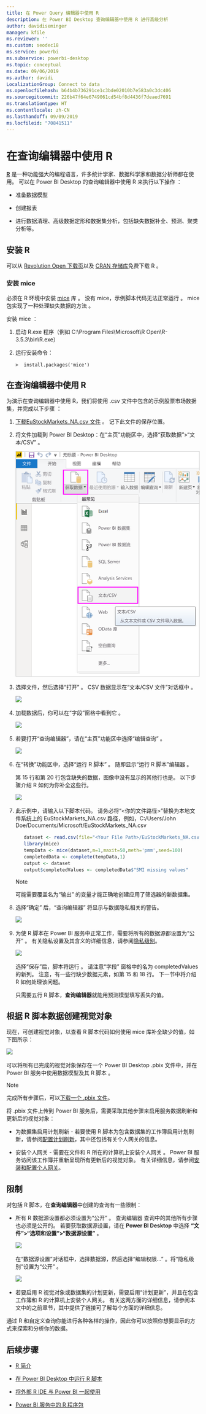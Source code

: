 ```yaml
---
title: 在 Power Query 编辑器中使用 R
description: 在 Power BI Desktop 查询编辑器中使用 R 进行高级分析
author: davidiseminger
manager: kfile
ms.reviewer: ''
ms.custom: seodec18
ms.service: powerbi
ms.subservice: powerbi-desktop
ms.topic: conceptual
ms.date: 09/06/2019
ms.author: davidi
LocalizationGroup: Connect to data
ms.openlocfilehash: b64b4b736291ce1c3bde02010b7e583a0c3dc406
ms.sourcegitcommit: 226b47f64e6749061cd54bf8d4436f7deaed7691
ms.translationtype: HT
ms.contentlocale: zh-CN
ms.lasthandoff: 09/09/2019
ms.locfileid: "70841511"
---
```

# <a name="use-r-in-query-editor"></a>在查询编辑器中使用 R

[**R**](https://mran.microsoft.com/documents/what-is-r) 是一种功能强大的编程语言，许多统计学家、数据科学家和数据分析师都在使用。 可以在 Power BI Desktop 的查询编辑器中使用 R 来执行以下操作   ：

* 准备数据模型

* 创建报表

* 进行数据清理、高级数据定形和数据集分析，包括缺失数据补全、预测、聚类分析等。  

## <a name="install-r"></a>安装 R

可以从 [Revolution Open 下载页](https://mran.revolutionanalytics.com/download/)以及 [CRAN 存储库](https://cran.r-project.org/bin/windows/base/)免费下载 R  。

### <a name="install-mice"></a>安装 mice

必须在 R 环境中安装 [mice](https://www.rdocumentation.org/packages/mice/versions/3.5.0/topics/mice) 库  。 没有 mice，示例脚本代码无法正常运行  。 mice 包实现了一种处理缺失数据的方法  。

安装 mice  ：

1. 启动 R.exe 程序（例如 C:\Program Files\Microsoft\R Open\R-3.5.3\bin\R.exe）  

2. 运行安装命令：

   ``` 
   >  install.packages('mice') 
   ```

## <a name="use-r-in-query-editor"></a>在查询编辑器中使用 R

为演示在查询编辑器中使用 R，我们将使用 .csv 文件中包含的示例股票市场数据集，并完成以下步骤   ：

1. [下载EuStockMarkets_NA.csv 文件](http://download.microsoft.com/download/F/8/A/F8AA9DC9-8545-4AAE-9305-27AD1D01DC03/EuStockMarkets_NA.csv)  。 记下此文件的保存位置。

1. 将文件加载到 Power BI Desktop：在“主页”功能区中，选择“获取数据”>“文本/CSV”    。

   ![](media/desktop-r-in-query-editor/r-in-query-editor_1.png)

1. 选择文件，然后选择“打开”  。 CSV 数据显示在“文本/CSV 文件”对话框中  。

   ![](media/desktop-r-in-query-editor/r-in-query-editor_2.png)

1. 加载数据后，你可以在“字段”窗格中看到它  。

   ![](media/desktop-r-in-query-editor/r-in-query-editor_3.png)

1. 若要打开“查询编辑器”，请在“主页”功能区中选择“编辑查询”    。

   ![](media/desktop-r-in-query-editor/r-in-query-editor_4.png)

1. 在“转换”功能区中，选择“运行 R 脚本”   。 随即显示“运行 R 脚本”编辑器  。  

   第 15 行和第 20 行包含缺失的数据，图像中没有显示的其他行也是。 以下步骤介绍 R 如何为你补全这些行。

   ![](media/desktop-r-in-query-editor/r-in-query-editor_5d.png)

1. 此示例中，请输入以下脚本代码。 请务必将“&lt;你的文件路径&gt;”替换为本地文件系统上的 EuStockMarkets_NA.csv 路径，例如，C:/Users/John Doe/Documents/Microsoft/EuStockMarkets_NA.csv 

    ```r
       dataset <- read.csv(file="<Your File Path>/EuStockMarkets_NA.csv", header=TRUE, sep=",")
       library(mice)
       tempData <- mice(dataset,m=1,maxit=50,meth='pmm',seed=100)
       completedData <- complete(tempData,1)
       output <- dataset
       output$completedValues <- completedData$"SMI missing values"
    ```

    > [!NOTE]
    > 可能需要覆盖名为“输出”  的变量才能正确地创建应用了筛选器的新数据集。

7. 选择“确定”  后，“查询编辑器”  将显示与数据隐私相关的警告。

   ![](media/desktop-r-in-query-editor/r-in-query-editor_6.png)
8. 为使 R 脚本在 Power BI 服务中正常工作，需要将所有的数据源都设置为“公开”  。 有关隐私设置及其含义的详细信息，请参阅[隐私级别](desktop-privacy-levels.md)。

   ![](media/desktop-r-in-query-editor/r-in-query-editor_7.png)

   选择“保存”后，脚本将运行  。 请注意“字段”  窗格中的名为 completedValues  的新列。 注意，有一些行缺少数据元素，如第 15 和 18 行。 下一节中将介绍 R 如何处理该问题。

   只需要五行 R 脚本，**查询编辑器**就能用预测模型填写丢失的值。

## <a name="create-visuals-from-r-script-data"></a>根据 R 脚本数据创建视觉对象

现在，可创建视觉对象，以查看 R 脚本代码如何使用 mice  库补全缺少的值，如下图所示：

![](media/desktop-r-in-query-editor/r-in-query-editor_8a.png)

可以将所有已完成的视觉对象保存在一个 Power BI Desktop .pbix 文件中，并在 Power BI 服务中使用数据模型及其 R 脚本  。

> [!NOTE]
> 完成所有步骤后，可以[下载一个 .pbix 文件](http://download.microsoft.com/download/F/8/A/F8AA9DC9-8545-4AAE-9305-27AD1D01DC03/Complete%20Values%20with%20R%20in%20PQ.pbix)。

将 .pbix 文件上传到 Power BI 服务后，需要采取其他步骤来启用服务数据刷新和更新后的视觉对象：  

* 为数据集启用计划刷新 - 若要使用 R 脚本为包含数据集的工作簿启用计划刷新，请参阅[配置计划刷新](refresh-scheduled-refresh.md)，其中还包括有关个人网关的信息。  

* 安装个人网关 - 需要在文件和 R 所在的计算机上安装个人网关    。 Power BI 服务访问该工作簿并重新呈现所有更新后的视觉对象。 有关详细信息，请参阅[安装和配置个人网关](service-gateway-personal-mode.md)。

## <a name="limitations"></a>限制

对包括 R 脚本，在**查询编辑器**中创建的查询有一些限制：

* 所有 R 数据源设置都必须设置为“公开”  。 查询编辑器  查询中的其他所有步骤也必须是公开的。 若要获取数据源设置，请在 **Power BI Desktop** 中选择 **“文件”>“选项和设置”>“数据源设置”** 。

  ![](media/desktop-r-in-query-editor/r-in-query-editor_9.png)

  在“数据源设置”对话框中，选择数据源，然后选择“编辑权限...”   。将“隐私级别”设置为“公开”   。

  ![](media/desktop-r-in-query-editor/r-in-query-editor_10.png)    
* 若要启用 R 视觉对象或数据集的计划更新，需要启用“计划更新”，并且在包含工作簿和 R 的计算机上安装个人网关。    有关这两方面的详细信息，请参阅本文中的之前章节，其中提供了链接可了解每个方面的详细信息。

通过 R 和自定义查询你能进行各种各样的操作，因此你可以按照你想要显示的方式来探索和分析你的数据。

## <a name="next-steps"></a>后续步骤

* [R 简介](https://mran.microsoft.com/documents/what-is-r) 

* [在 Power BI Desktop 中运行 R 脚本](desktop-r-scripts.md) 

* [将外部 R IDE 与 Power BI 一起使用](desktop-r-ide.md) 

* [Power BI 服务中的 R 程序包](service-r-packages-support.md)

